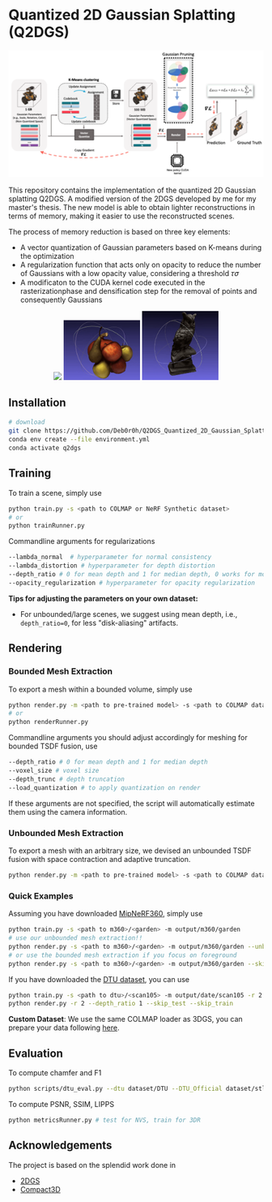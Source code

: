 # Quantized 2D Gaussian Splatting (Q2DGS)



![Teaser image](assets/scheme.png)

This repository contains the implementation of the quantized 2D Gaussian splatting Q2DGS. A modified version of the 2DGS developed by me for my master's thesis. The new model is able to obtain lighter reconstructions in terms of memory, making it easier to use the reconstructed scenes.

The process of memory reduction is based on three key elements:
- A vector quantization of Gaussian parameters based on K-means during the optimization
- A regularization function that acts only on opacity to reduce the number of Gaussians with a low opacity value, considering a threshold 𝜏𝜎
- A modificaton to the CUDA kernel code executed in the rasterizationphase and densification step for the removal of points and consequently Gaussians

<p align="center">
  <img src="assets/orso.gif" width="30%" />
  <img src="assets/frutta.gif" width="30%" />
  <img src="assets/gufo.gif" width="30%" />
</p>


## Installation

```bash
# download
git clone https://github.com/Deb0r0h/Q2DGS_Quantized_2D_Gaussian_Splatting.git --recursive
conda env create --file environment.yml
conda activate q2dgs
```
## Training
To train a scene, simply use
```bash
python train.py -s <path to COLMAP or NeRF Synthetic dataset>
# or
python trainRunner.py
```
Commandline arguments for regularizations
```bash
--lambda_normal  # hyperparameter for normal consistency
--lambda_distortion # hyperparameter for depth distortion
--depth_ratio # 0 for mean depth and 1 for median depth, 0 works for most cases
--opacity_regularization # hyperparameter for opacity regularization
```
**Tips for adjusting the parameters on your own dataset:**
- For unbounded/large scenes, we suggest using mean depth, i.e., ``depth_ratio=0``,  for less "disk-aliasing" artifacts.

## Rendering
### Bounded Mesh Extraction
To export a mesh within a bounded volume, simply use
```bash
python render.py -m <path to pre-trained model> -s <path to COLMAP dataset>
# or
python renderRunner.py
```
Commandline arguments you should adjust accordingly for meshing for bounded TSDF fusion, use
```bash
--depth_ratio # 0 for mean depth and 1 for median depth
--voxel_size # voxel size
--depth_trunc # depth truncation
--load_quantization # to apply quantization on render
```
If these arguments are not specified, the script will automatically estimate them using the camera information.
### Unbounded Mesh Extraction
To export a mesh with an arbitrary size, we devised an unbounded TSDF fusion with space contraction and adaptive truncation.
```bash
python render.py -m <path to pre-trained model> -s <path to COLMAP dataset> --mesh_res 1024
```

### Quick Examples
Assuming you have downloaded [MipNeRF360](https://jonbarron.info/mipnerf360/), simply use
```bash
python train.py -s <path to m360>/<garden> -m output/m360/garden
# use our unbounded mesh extraction!!
python render.py -s <path to m360>/<garden> -m output/m360/garden --unbounded --skip_test --skip_train --mesh_res 1024
# or use the bounded mesh extraction if you focus on foreground
python render.py -s <path to m360>/<garden> -m output/m360/garden --skip_test --skip_train --mesh_res 1024
```
If you have downloaded the [DTU dataset](https://drive.google.com/drive/folders/1SJFgt8qhQomHX55Q4xSvYE2C6-8tFll9), you can use
```bash
python train.py -s <path to dtu>/<scan105> -m output/date/scan105 -r 2 --depth_ratio 1
python render.py -r 2 --depth_ratio 1 --skip_test --skip_train
```
**Custom Dataset**: We use the same COLMAP loader as 3DGS, you can prepare your data following [here](https://github.com/graphdeco-inria/gaussian-splatting?tab=readme-ov-file#processing-your-own-scenes). 

## Evaluation
To compute chamfer and F1
```bash
python scripts/dtu_eval.py --dtu dataset/DTU --DTU_Official dataset/stl --skip_training --skip_rendering --output_path ./output/date
```
To compute PSNR, SSIM, LIPPS
```bash
python metricsRunner.py # test for NVS, train for 3DR
```


## Acknowledgements
The project is based on the splendid work done in 
- [2DGS](https://github.com/hbb1/2d-gaussian-splatting)
- [Compact3D](https://github.com/UCDvision/compact3d/tree/main)

